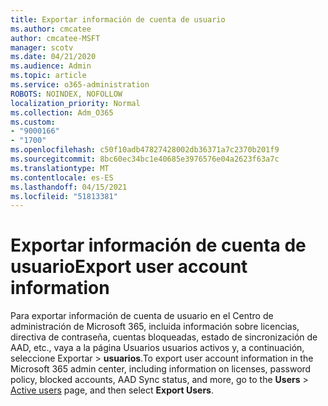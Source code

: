 ```yaml
---
title: Exportar información de cuenta de usuario
ms.author: cmcatee
author: cmcatee-MSFT
manager: scotv
ms.date: 04/21/2020
ms.audience: Admin
ms.topic: article
ms.service: o365-administration
ROBOTS: NOINDEX, NOFOLLOW
localization_priority: Normal
ms.collection: Adm_O365
ms.custom:
- "9000166"
- "1700"
ms.openlocfilehash: c50f10adb47827428002db36371a7c2370b201f9
ms.sourcegitcommit: 8bc60ec34bc1e40685e3976576e04a2623f63a7c
ms.translationtype: MT
ms.contentlocale: es-ES
ms.lasthandoff: 04/15/2021
ms.locfileid: "51813381"
---
```

# <a name="export-user-account-information"></a><span data-ttu-id="89c97-102">Exportar información de cuenta de usuario</span><span class="sxs-lookup"><span data-stu-id="89c97-102">Export user account information</span></span>

<span data-ttu-id="89c97-103">Para exportar información de cuenta de usuario en el Centro de administración de Microsoft 365, incluida información sobre licencias, directiva de contraseña, cuentas bloqueadas, estado de sincronización de AAD, etc., vaya a la página Usuarios usuarios activos y, a continuación, seleccione Exportar  >  [](https://go.microsoft.com/fwlink/p/?linkid=834822) **usuarios**.</span><span class="sxs-lookup"><span data-stu-id="89c97-103">To export user account information in the Microsoft 365 admin center, including information on licenses, password policy, blocked accounts, AAD Sync status, and more, go to the **Users** > [Active users](https://go.microsoft.com/fwlink/p/?linkid=834822) page, and then select **Export Users**.</span></span>